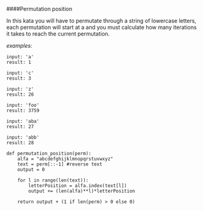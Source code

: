 ####Permutation position

In this kata you will have to permutate through a string of lowercase letters, each permutation will start at a and you must calculate how many iterations it takes to reach the current permutation.

_examples:_

    input: 'a'
    result: 1

    input: 'c'
    result: 3

    input: 'z'
    result: 26

    input: 'foo'
    result: 3759

    input: 'aba'
    result: 27

    input: 'abb'
    result: 28
    
```
def permutation_position(perm):
    alfa = "abcdefghijklmnopqrstuvwxyz"
    text = perm[::-1] #reverse text
    output = 0
    
    for l in range(len(text)):
        letterPosition = alfa.index(text[l])
        output += (len(alfa)**l)*letterPosition

    return output + (1 if len(perm) > 0 else 0)
```

